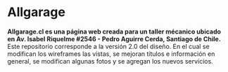 <h1>Allgarage</h1>

<strong>
Allgarage.cl es una página web creada para un taller mécanico ubicado en Av. Isabel Riquelme #2546 - Pedro Aguirre Cerda, Santiago de Chile.
</strong>
Este repositorio corresponde a la versión 2.0 del diseño. En el cual se modifican los wireframes las vistas, se mejoran títulos e información en general, se modifican algunas fotos y se agregan los nuevos servicios.

